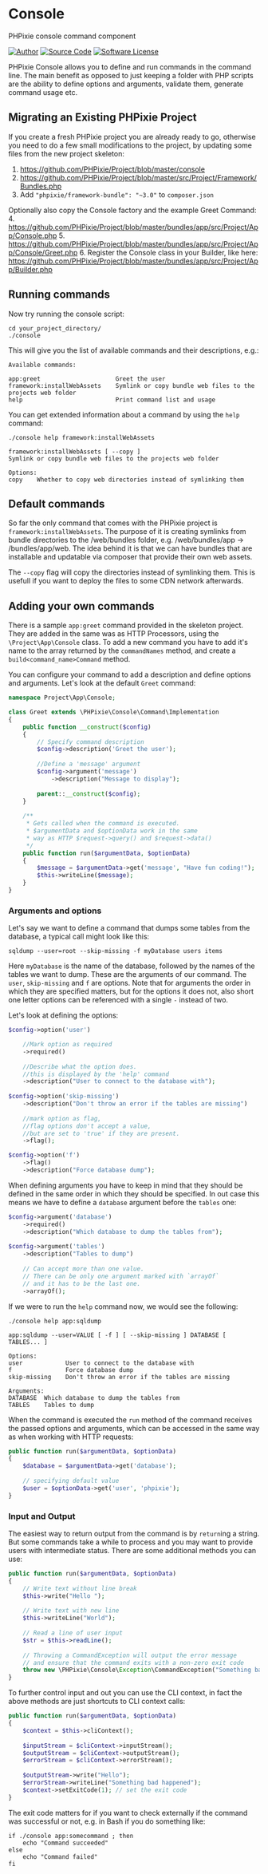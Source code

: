 # Console
PHPixie console command component

[![Author](http://img.shields.io/badge/author-@dracony-blue.svg?style=flat-square)](https://twitter.com/dracony)
[![Source Code](http://img.shields.io/badge/source-phpixie/console-blue.svg?style=flat-square)](https://github.com/phpixie/console)
[![Software License](https://img.shields.io/badge/license-BSD-brightgreen.svg?style=flat-square)](https://github.com/phpixie/di/blob/master/LICENSE)

PHPixie Console allows you to define and run commands in the command line. The main benefit as opposed to just keeping
a folder with PHP scripts are the ability to define options and arguments, validate them, generate command usage etc.

## Migrating an Existing PHPixie Project

If you create a fresh PHPixie project you are already ready to go, otherwise you need to do a few small 
modifications to the project, by updating some files from the new project skeleton:

1. https://github.com/PHPixie/Project/blob/master/console
2. https://github.com/PHPixie/Project/blob/master/src/Project/Framework/Bundles.php
3. Add `"phpixie/framework-bundle": "~3.0"` to `composer.json`

Optionally also copy the Console factory and the example Greet Command:
4. https://github.com/PHPixie/Project/blob/master/bundles/app/src/Project/App/Console.php
5. https://github.com/PHPixie/Project/blob/master/bundles/app/src/Project/App/Console/Greet.php
6. Register the Console class in your Builder, like here: https://github.com/PHPixie/Project/blob/master/bundles/app/src/Project/App/Builder.php

## Running commands

Now try running the console script:
```
cd your_project_directory/
./console
```

This will give you the list of available commands and their descriptions, e.g.:

```
Available commands:

app:greet                     Greet the user
framework:installWebAssets    Symlink or copy bundle web files to the projects web folder
help                          Print command list and usage
```

You can get extended information about a command by using the `help` command:
```
./console help framework:installWebAssets

framework:installWebAssets [ --copy ]
Symlink or copy bundle web files to the projects web folder

Options:
copy    Whether to copy web directories instead of symlinking them
```

## Default commands

So far the only command that comes with the PHPixie project is `framework:installWebAssets`. The purpose of it is creating
symlinks from bundle directories to the /web/bundles folder, e.g. /web/bundles/app -> /bundles/app/web. The idea behind it
is that we can have bundles that are installable and updatable via composer that provide their own web assets.

The `--copy` flag will copy the directories instead of symlinking them. This is usefull if you want to deploy the files to
some CDN network afterwards.

## Adding your own commands

There is a sample `app:greet` command provided in the skeleton project. They are added in the same was as HTTP Processors,
using the `\Project\App\Console` class. To add a new command you have to add it's name to the array returned by the 
`commandNames` method, and create a `build<command_name>Command` method.

You can configure your command to add a description and define options and arguments. Let's look at the default `Greet` command:

```php
namespace Project\App\Console;

class Greet extends \PHPixie\Console\Command\Implementation
{
    public function __construct($config)
    {
        // Specify command description
        $config->description('Greet the user');
        
        //Define a 'message' argument
        $config->argument('message')
            ->description("Message to display");
        
        parent::__construct($config);
    }
    
    /**
     * Gets called when the command is executed.
     * $argumentData and $optionData work in the same
     * way as HTTP $request->query() and $request->data()
     */
    public function run($argumentData, $optionData)
    {
        $message = $argumentData->get('message', "Have fun coding!");
        $this->writeLine($message);
    }
}
```

### Arguments and options
Let's say we want to define a command that dumps some tables from the database, a typical call might look like this:

```
sqldump --user=root --skip-missing -f myDatabase users items
```

Here `myDatabase` is the name of the database, followed by the names of the tables we want to dump. These are the
arguments of our command. The `user`, `skip-missing` and `f` are options. Note that for arguments the order in which
they are specified matters, but for the options it does not, also short one letter options can be referenced with a single
`-` instead of two.

Let's look at defining the options:
```php
$config->option('user')

    //Mark option as required
    ->required()
    
    //Describe what the option does.
    //this is displayed by the 'help' command
    ->description("User to connect to the database with");
    
$config->option('skip-missing')
    ->description("Don't throw an error if the tables are missing")
    
    //mark option as flag,
    //flag options don't accept a value,
    //but are set to 'true' if they are present.
    ->flag();

$config->option('f')
    ->flag()
    ->description("Force database dump");
```

When defining arguments you have to keep in mind that they should be defined in the same order in which they should be
specified. In out case this means we have to define a `database` argument before the `tables` one:
```php
$config->argument('database')
    ->required()
    ->description("Which database to dump the tables from");
    
$config->argument('tables')
    ->description("Tables to dump")
    
    // Can accept more than one value.
    // There can be only one argument marked with `arrayOf`
    // and it has to be the last one.
    ->arrayOf();
```

If we were to run the `help` command now, we would see the following:
```
./console help app:sqldump

app:sqldump --user=VALUE [ -f ] [ --skip-missing ] DATABASE [ TABLES... ]

Options:
user            User to connect to the database with
f               Force database dump
skip-missing    Don't throw an error if the tables are missing

Arguments:
DATABASE  Which database to dump the tables from
TABLES    Tables to dump
```

When the command is executed the `run` method of the command receives the passed options and arguments, which
can be accessed in the same way as when working with HTTP requests:

```php
public function run($argumentData, $optionData)
{
    $database = $argumentData->get('database');
    
    // specifying default value
    $user = $optionData->get('user', 'phpixie');
}
```

### Input and Output
The easiest way to return output from the command is by `return`ing a string. But some commands take a while
to process and you may want to provide users with intermediate status. There are some additional methods you can use:

```php
public function run($argumentData, $optionData)
{
    // Write text without line break
    $this->write("Hello ");
    
    // Write text with new line
    $this->writeLine("World");
    
    // Read a line of user input
    $str = $this->readLine();
    
    // Throwing a CommandException will output the error message
    // and ensure that the command exits with a non-zero exit code
    throw new \PHPixie\Console\Exception\CommandException("Something bad happened");
}
```

To further control input and out you can use the CLI context, in fact the above methods are just shortcuts
to CLI context calls:

```php
public function run($argumentData, $optionData)
{
    $context = $this->cliContext();
    
    $inputStream = $cliContext->inputStream();
    $outputStream = $cliContext->outputStream();
    $errorStream = $cliContext->errorStream();
    
    $outputStream->write("Hello");
    $errorStream->writeLine("Something bad happened");
    $context->setExitCode(1); // set the exit code
}
```

The exit code matters for if you want to check externally if the command was successful or not, e.g. in Bash
if you do something like:

```
if ./console app:somecommand ; then
    echo "Command succeeded"
else
    echo "Command failed"
fi
```




